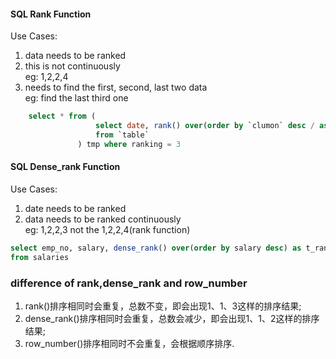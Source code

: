 #### SQL Rank Function

Use Cases:
1. data needs to be ranked
2. this is not continuously <br/>
   eg: 1,2,2,4
3. needs to find the first, second, last two data <br/>
eg: find the last third one <br/>
```sql
    select * from (
                   select date, rank() over(order by `clumon` desc / asc) as `ranking`
                   from `table`
               ) tmp where ranking = 3
```

#### SQL Dense_rank Function

Use Cases:
1. date needs to be ranked
2. data needs to be ranked continuously <br/>
eg: 1,2,2,3 not the 1,2,2,4(rank function)
```sql
select emp_no, salary, dense_rank() over(order by salary desc) as t_rank
from salaries
```

### difference of rank,dense_rank and row_number
1. rank()排序相同时会重复，总数不变，即会出现1、1、3这样的排序结果;
2. dense_rank()排序相同时会重复，总数会减少，即会出现1、1、2这样的排序结果;
3. row_number()排序相同时不会重复，会根据顺序排序.


